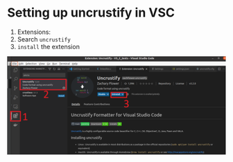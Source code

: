 # Setting up uncrustify in VSC

1. Extensions:
2. Search `uncrustify`
3. `install` the extension

![step 1-3](https://github.com/serdarkose/tutorials/blob/master/C/uncuristify_setup/pics/1-3.png)

